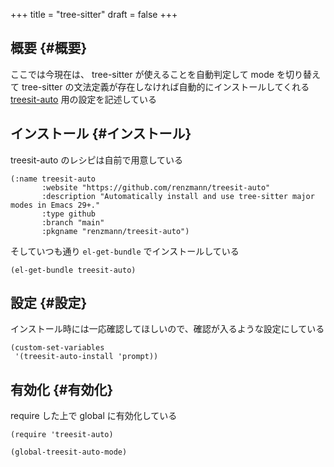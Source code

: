 +++
title = "tree-sitter"
draft = false
+++

## 概要 {#概要}

ここでは今現在は、
tree-sitter が使えることを自動判定して mode を切り替えて
tree-sitter の文法定義が存在しなければ自動的にインストールしてくれる
[treesit-auto](https://github.com/renzmann/treesit-auto) 用の設定を記述している


## インストール {#インストール}

treesit-auto のレシピは自前で用意している

```emacs-lisp
(:name treesit-auto
       :website "https://github.com/renzmann/treesit-auto"
       :description "Automatically install and use tree-sitter major modes in Emacs 29+."
       :type github
       :branch "main"
       :pkgname "renzmann/treesit-auto")
```

そしていつも通り `el-get-bundle` でインストールしている

```emacs-lisp
(el-get-bundle treesit-auto)
```


## 設定 {#設定}

インストール時には一応確認してほしいので、確認が入るような設定にしている

```emacs-lisp
(custom-set-variables
 '(treesit-auto-install 'prompt))
```


## 有効化 {#有効化}

require した上で global に有効化している

```emacs-lisp
(require 'treesit-auto)

(global-treesit-auto-mode)
```
